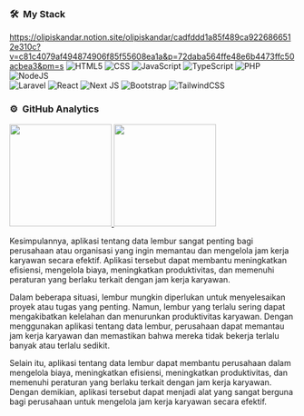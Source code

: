 ### 🛠 &nbsp;My Stack
https://olipiskandar.notion.site/olipiskandar/cadfddd1a85f489ca9226866512e310c?v=c81c4079af494874906f85f55608ea1a&p=72daba564ffe48e6b4473ffc50acbea3&pm=s
![HTML5](https://img.shields.io/badge/html5-%23E34F26.svg?style=for-the-badge&logo=html5&logoColor=white)
![CSS](https://img.shields.io/badge/css-%231572B6.svg?style=for-the-badge&logo=css3&logoColor=white)
![JavaScript](https://img.shields.io/badge/javascript-%23323330.svg?style=for-the-badge&logo=javascript&logoColor=%23F7DF1E)
![TypeScript](https://img.shields.io/badge/typescript-%23007ACC.svg?style=for-the-badge&logo=typescript&logoColor=white)
![PHP](https://img.shields.io/badge/php-%23777BB4.svg?style=for-the-badge&logo=php&logoColor=white)
![NodeJS](https://img.shields.io/badge/node.js-6DA55F?style=for-the-badge&logo=node.js&logoColor=white)
<br>
![Laravel](https://img.shields.io/badge/laravel-%23FF2D20.svg?style=for-the-badge&logo=laravel&logoColor=white)
![React](https://img.shields.io/badge/react-%2320232a.svg?style=for-the-badge&logo=react&logoColor=%2361DAFB)
![Next JS](https://img.shields.io/badge/Next-black?style=for-the-badge&logo=next.js&logoColor=white)
![Bootstrap](https://img.shields.io/badge/bootstrap-%23563D7C.svg?style=for-the-badge&logo=bootstrap&logoColor=white)
![TailwindCSS](https://img.shields.io/badge/tailwindcss-%2338B2AC.svg?style=for-the-badge&logo=tailwind-css&logoColor=white)

### ⚙️ &nbsp;GitHub Analytics

<p align="start">
<a href="https://github.com/herdyy69">
  <img height="180em" src="https://github-readme-stats-eight-theta.vercel.app/api?username=herdyy69&show_icons=true&theme=algolia&include_all_commits=true&count_private=true"/>
  <img height="180em" src="https://github-readme-stats-eight-theta.vercel.app/api/top-langs/?username=herdyy69&layout=compact&langs_count=8&theme=algolia"/>
</a>
</p>

Kesimpulannya, aplikasi tentang data lembur sangat penting bagi perusahaan atau organisasi yang ingin memantau dan mengelola jam kerja karyawan secara efektif. Aplikasi tersebut dapat membantu meningkatkan efisiensi, mengelola biaya, meningkatkan produktivitas, dan memenuhi peraturan yang berlaku terkait dengan jam kerja karyawan.

Dalam beberapa situasi, lembur mungkin diperlukan untuk menyelesaikan proyek atau tugas yang penting. Namun, lembur yang terlalu sering dapat mengakibatkan kelelahan dan menurunkan produktivitas karyawan. Dengan menggunakan aplikasi tentang data lembur, perusahaan dapat memantau jam kerja karyawan dan memastikan bahwa mereka tidak bekerja terlalu banyak atau terlalu sedikit.

Selain itu, aplikasi tentang data lembur dapat membantu perusahaan dalam mengelola biaya, meningkatkan efisiensi, meningkatkan produktivitas, dan memenuhi peraturan yang berlaku terkait dengan jam kerja karyawan. Dengan demikian, aplikasi tersebut dapat menjadi alat yang sangat berguna bagi perusahaan untuk mengelola jam kerja karyawan secara efektif.


